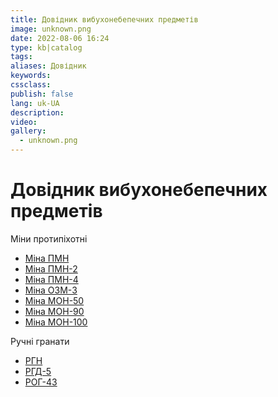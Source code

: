 ```yaml
---
title: Довідник вибухонебепечних предметів
image: unknown.png
date: 2022-08-06 16:24
type: kb|catalog
tags:
aliases: Довідник
keywords:
cssclass:
publish: false
lang: uk-UA
description:
video:
gallery:
  - unknown.png
---
```


# Довідник вибухонебепечних предметів

Міни протипіхотні

- [Міна ПМН](mina-pmn.md)
- [Міна ПМН-2](mina-pmn-2.md)
- [Міна ПМН-4](mina-pmn-4.md)
- [Міна ОЗМ-3](mina-ozm-3.md)
- [Міна МОН-50](mina-mon-50.md)
- [Міна МОН-90](mina-mon-90.md)
- [Міна МОН-100](mina-mon-100.md)

Ручні гранати

- [РГН](hand-thrown-grenade-rgn.md)
- [РГД-5](hand-thrown-grenade-rgd-5.md)
- [РОГ-43](hand-thrown-grenade-rog-43.md)